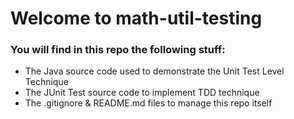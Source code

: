 # Welcome to math-util-testing

### You will find in this repo the following stuff:
* The Java source code used to demonstrate the Unit Test Level
Technique
* The JUnit Test source code to implement TDD technique
* The .gitignore & README.md files to manage this repo itself
